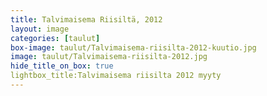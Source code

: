 ```yaml
---
title: Talvimaisema Riisiltä, 2012
layout: image
categories: [taulut]
box-image: taulut/Talvimaisema-riisilta-2012-kuutio.jpg
image: taulut/Talvimaisema-riisilta-2012.jpg
hide_title_on_box: true
lightbox_title:Talvimaisema riisilta 2012 myyty
---
```

